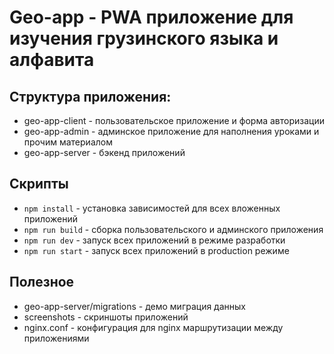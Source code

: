 # Geo-app - PWA приложение для изучения грузинского языка и алфавита

## Структура приложения:
- geo-app-client - пользовательское приложение и форма авторизации
- geo-app-admin - админское приложение для наполнения уроками и прочим материалом
- geo-app-server - бэкенд приложений

## Скрипты
- ```npm install``` - установка зависимостей для всех вложенных приложений
- ```npm run build``` - сборка пользовательского и админского приложения
- ```npm run dev``` - запуск всех приложений в режиме разработки
- ```npm run start``` - запуск всех приложений в production режиме

## Полезное

- geo-app-server/migrations - демо миграция данных
- screenshots - скриншоты приложений
- nginx.conf - конфигурация для nginx маршрутизации между приложениями
